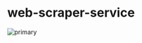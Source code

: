 # web-scraper-service

![primary](https://github.com/open-brighton/web-scraper-service/actions/workflows/primary.yml/badge.svg)
